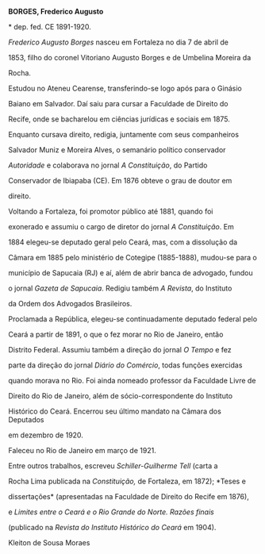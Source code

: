 **BORGES, Frederico Augusto**



\* dep. fed. CE 1891-1920.



*Frederico Augusto Borges* nasceu em Fortaleza no dia 7 de abril de

1853, filho do coronel Vitoriano Augusto Borges e de Umbelina Moreira da

Rocha.



Estudou no Ateneu Cearense, transferindo-se logo após para o Ginásio

Baiano em Salvador. Daí saiu para cursar a Faculdade de Direito do

Recife, onde se bacharelou em ciências jurídicas e sociais em 1875.

Enquanto cursava direito, redigia, juntamente com seus companheiros

Salvador Muniz e Moreira Alves, o semanário político conservador

*Autoridade* e colaborava no jornal *A Constituição*, do Partido

Conservador de Ibiapaba (CE). Em 1876 obteve o grau de doutor em

direito.



Voltando a Fortaleza, foi promotor público até 1881, quando foi

exonerado e assumiu o cargo de diretor do jornal *A Constituição*. Em

1884 elegeu-se deputado geral pelo Ceará, mas, com a dissolução da

Câmara em 1885 pelo ministério de Cotegipe (1885-1888), mudou-se para o

município de Sapucaia (RJ) e aí, além de abrir banca de advogado, fundou

o jornal *Gazeta de Sapucaia*. Redigiu também *A Revista*, do Instituto

da Ordem dos Advogados Brasileiros.



Proclamada a República, elegeu-se continuadamente deputado federal pelo

Ceará a partir de 1891, o que o fez morar no Rio de Janeiro, então

Distrito Federal. Assumiu também a direção do jornal *O Tempo* e fez

parte da direção do jornal *Diário do Comércio*, todas funções exercidas

quando morava no Rio. Foi ainda nomeado professor da Faculdade Livre de

Direito do Rio de Janeiro, além de sócio-correspondente do Instituto

Histórico do Ceará. Encerrou seu último mandato na Câmara dos Deputados

em dezembro de 1920.



Faleceu no Rio de Janeiro em março de 1921.



Entre outros trabalhos, escreveu *Schiller-Guilherme Tell* (carta a

Rocha Lima publicada na *Constituição,* de Fortaleza, em 1872); *Teses e

dissertações* (apresentadas na Faculdade de Direito do Recife em 1876),

e *Limites entre o Ceará e o Rio Grande do Norte. Razões finais*

(publicado na *Revista do Instituto Histórico do Ceará* em 1904).



Kleiton de Sousa Moraes



